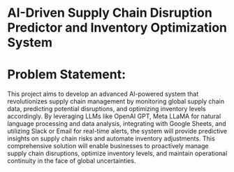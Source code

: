 # AI-Driven Supply Chain Disruption Predictor and Inventory Optimization System

# Problem Statement:
This project aims to develop an advanced AI-powered system that revolutionizes supply chain management by monitoring global supply chain data, predicting potential disruptions, and optimizing inventory levels accordingly. By leveraging LLMs like OpenAI GPT, Meta LLaMA for natural language processing and data analysis, integrating with Google Sheets, and utilizing Slack or Email for real-time alerts, the system will provide predictive insights on supply chain risks and automate inventory adjustments. This comprehensive solution will enable businesses to proactively manage supply chain disruptions, optimize inventory levels, and maintain operational continuity in the face of global uncertainties.
